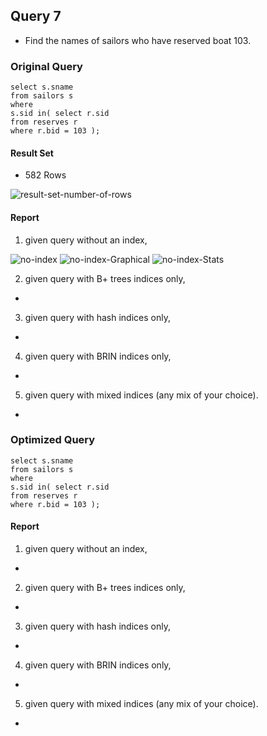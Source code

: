## Query 7

* Find the names of sailors who have reserved boat 103.

### Original Query
```
select s.sname
from sailors s
where
s.sid in( select r.sid
from reserves r
where r.bid = 103 );

```

#### Result Set
* 582 Rows

<img src="./screenshots/Query7/result-set-number-of-rows.png" alt="result-set-number-of-rows">



#### Report

1) given query without an index,

<img src="./screenshots/Query7/no-index.png" alt="no-index">
<img src="./screenshots/Query7/no-index-Graphical-explain.png" alt="no-index-Graphical">
<img src="./screenshots/Query7/no-index-Stats.png" alt="no-index-Stats">




2) given query with B+ trees indices only,
*
3) given query with hash indices only,
*

4) given query with BRIN indices only,
*

5) given query with mixed indices (any mix of your choice).
*


### Optimized Query

```
select s.sname
from sailors s
where
s.sid in( select r.sid
from reserves r
where r.bid = 103 );

```

#### Report

1) given query without an index,

*

2) given query with B+ trees indices only,
*
3) given query with hash indices only,
*

4) given query with BRIN indices only,
*

5) given query with mixed indices (any mix of your choice).
*

